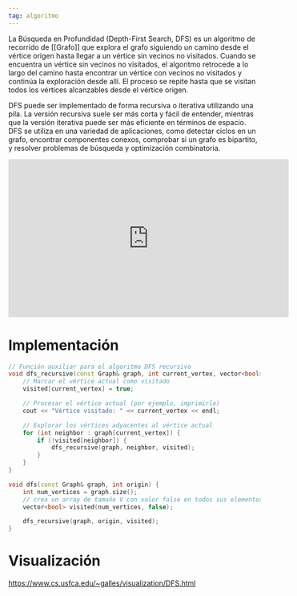 ```yaml
---
tag: algoritmo
---
```


La Búsqueda en Profundidad (Depth-First Search, DFS) es un algoritmo de recorrido de [[Grafo]] que explora el grafo siguiendo un camino desde el vértice origen hasta llegar a un vértice sin vecinos no visitados. Cuando se encuentra un vértice sin vecinos no visitados, el algoritmo retrocede a lo largo del camino hasta encontrar un vértice con vecinos no visitados y continúa la exploración desde allí. El proceso se repite hasta que se visitan todos los vértices alcanzables desde el vértice origen.

DFS puede ser implementado de forma recursiva o iterativa utilizando una pila. La versión recursiva suele ser más corta y fácil de entender, mientras que la versión iterativa puede ser más eficiente en términos de espacio. DFS se utiliza en una variedad de aplicaciones, como detectar ciclos en un grafo, encontrar componentes conexos, comprobar si un grafo es bipartito, y resolver problemas de búsqueda y optimización combinatoria.

<iframe width="560" height="315" src="https://www.youtube.com/embed/NUgMa5coCoE" title="YouTube video player" frameborder="0" allow="accelerometer; autoplay; clipboard-write; encrypted-media; gyroscope; picture-in-picture; web-share" allowfullscreen></iframe>

# Implementación

```cpp
// Función auxiliar para el algoritmo DFS recursivo
void dfs_recursive(const Graph& graph, int current_vertex, vector<bool>& visited) {
    // Marcar el vértice actual como visitado
    visited[current_vertex] = true;

    // Procesar el vértice actual (por ejemplo, imprimirlo)
    cout << "Vértice visitado: " << current_vertex << endl;

    // Explorar los vértices adyacentes al vértice actual
    for (int neighbor : graph[current_vertex]) {
        if (!visited[neighbor]) {
            dfs_recursive(graph, neighbor, visited);
        }
    }
}

void dfs(const Graph& graph, int origin) {
    int num_vertices = graph.size();
    // crea un array de tamaño V con valor false en todos sus elementos
    vector<bool> visited(num_vertices, false);

    dfs_recursive(graph, origin, visited);
}
```

# Visualización

https://www.cs.usfca.edu/~galles/visualization/DFS.html


